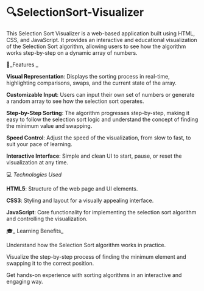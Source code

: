 # 🔍SelectionSort-Visualizer

This Selection Sort Visualizer is a web-based application built using HTML, CSS, and JavaScript. It provides an interactive and educational visualization of the Selection Sort algorithm, allowing users to see how the algorithm works step-by-step on a dynamic array of numbers.


🌟_Features _

**Visual Representation**: Displays the sorting process in real-time, highlighting comparisons, swaps, and the current state of the array.

**Customizable Input**: Users can input their own set of numbers or generate a random array to see how the selection sort operates.

**Step-by-Step Sorting**: The algorithm progresses step-by-step, making it easy to follow the selection sort logic and understand the concept of finding the minimum value and swapping.

**Speed Control**: Adjust the speed of the visualization, from slow to fast, to suit your pace of learning.

**Interactive Interface**: Simple and clean UI to start, pause, or reset the visualization at any time.


💻 _Technologies Used_

**HTML5**: Structure of the web page and UI elements.

**CSS3**: Styling and layout for a visually appealing interface.

**JavaScript**: Core functionality for implementing the selection sort algorithm and controlling the visualization.


🎓_ Learning Benefits_

Understand how the Selection Sort algorithm works in practice.

Visualize the step-by-step process of finding the minimum element and swapping it to the correct position.

Get hands-on experience with sorting algorithms in an interactive and engaging way.

